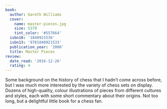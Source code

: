 ```yaml
---
book:
  author: Gareth Williams
  cover:
    name: master-pieces.jpg
    size: 5379
    tint_color: '#557664'
  isbn10: '1840921536'
  isbn13: '9781840921533'
  publication_year: '2000'
  title: Master Pieces
review:
  date_read: '2016-12-26'
  rating: 4
---
```


Some background on the history of chess that I hadn’t come across before, but I was much more interested by the variety of chess sets on display. Dozens of high-quality, colour illustrations of pieces from different cultures and styles, each with some short commentary about their origins. Not too long, but a delightful little book for a chess fan.